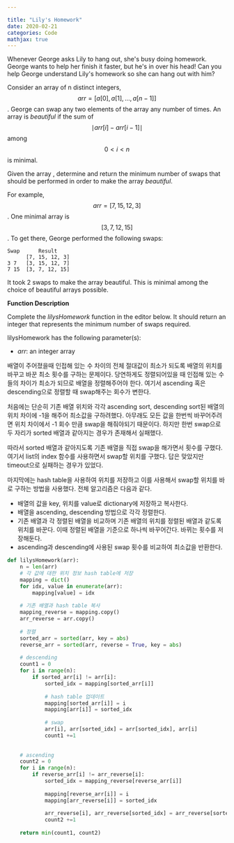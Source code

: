 ```yaml
---

title: "Lily's Homework"
date: 2020-02-21
categories: Code
mathjax: true
---
```


Whenever George asks Lily to hang out, she's busy doing homework. George wants to help her finish it faster, but he's in over his head! Can you help George understand Lily's homework so she can hang out with him?

Consider an array of n distinct integers, $$arr = [a[0], a[1], ..., a[n-1]] $$. George can swap any two elements of the array any number of times. An array is *beautiful* if the sum of $$\mid arr[i]-arr[i-1]\mid$$ among $$ 0 < i < n $$ is minimal.

Given the array , determine and return the minimum number of swaps that should be performed in order to make the array *beautiful*.

For example, $$ arr= [7, 15, 12, 3]$$. One minimal array is $$ [3, 7, 12, 15] $$. To get there, George performed the following swaps:

```
Swap      Result
      [7, 15, 12, 3]
3 7   [3, 15, 12, 7]
7 15  [3, 7, 12, 15]
```

It took 2 swaps to make the array beautiful. This is minimal among the choice of beautiful arrays possible.

**Function Description**

Complete the *lilysHomework* function in the editor below. It should return an integer that represents the minimum number of swaps required.

lilysHomework has the following parameter(s):

- *arr*: an integer array



배열이 주어졌을때 인접해 있는 수 차이의 전체 절대값이 최소가 되도록 배열의 위치를 바꾸고 바꾼 최소 횟수를 구하는 문제이다. 당연하게도 정렬되어있을 때 인접해 있는 수들의 차이가 최소가 되므로 배열을 정렬해주어야 한다. 여기서 ascending 혹은 descending으로 정렬할 때 swap해주는 회수가 변한다.

처음에는 단순히 기존 배열 위치와 각각  ascending sort, descending sort된 배열의 위치 차이에 -1을 해주어 최소값을 구하려했다. 아무래도 모든 값을 한번씩 바꾸어주려면 위치 차이에서 -1 회수 만큼 swap을 해줘야되기 때문이다. 하지만 한번 swap으로 두 자리가 sorted 배열과 같아지는 경우가 존재해서 실패했다.

따라서 sorted 배열과 같아지도록 기존 배열을 직접 swap을 해가면서 횟수를 구했다. 여기서 list의 index 함수를 사용하면서 swap할 위치를 구했다. 답은 맞았지만 timeout으로 실패하는 경우가 있었다.

마지막에는 hash table을 사용하여 위치를 저장하고 이를 사용해서 swap할 위치를 바로 구하는 방법을 사용했다. 전체 알고리즘은 다음과 같다.

- 배열의 값을 key, 위치를 value로 dictionary에 저장하고 복사한다.
- 배열을 ascending, descending 방법으로 각각 정렬한다.
- 기존 배열과 각 정렬된 배열을 비교하며 기존 배열의 위치를 정렬된 배열과 같도록 위치를 바꾼다. 이때 정렬된 배열을 기준으로 하나씩 바꾸어간다. 바뀌는 횟수를 저장해둔다.
- ascending과 descending에 사용된 swap 횟수를 비교하여 최소값을 반환한다.



```python
def lilysHomework(arr):
    n = len(arr)
    # 각 값에 대한 위치 정보 hash table에 저장
    mapping = dict()
    for idx, value in enumerate(arr):
    	mapping[value] = idx
        
    # 기존 배열과 hash table 복사
    mapping_reverse = mapping.copy()
    arr_reverse = arr.copy()
    
    # 정렬
    sorted_arr = sorted(arr, key = abs)
    reverse_arr = sorted(arr, reverse = True, key = abs)
    
    # descending
    count1 = 0
    for i in range(n):
        if sorted_arr[i] != arr[i]:
            sorted_idx = mapping[sorted_arr[i]]
            
            # hash table 업데이트
            mapping[sorted_arr[i]] = i
            mapping[arr[i]] = sorted_idx
            
            # swap
            arr[i], arr[sorted_idx] = arr[sorted_idx], arr[i]
            count1 +=1
            
            
    # ascending
    count2 = 0
	for i in range(n):
        if reverse_arr[i] != arr_reverse[i]:
            sorted_idx = mapping_reverse[reverse_arr[i]]
            
            mapping[reverse_arr[i]] = i
            mapping[arr_reverse[i]] = sorted_idx
            
            arr_reverse[i], arr_reverse[sorted_idx] = arr_reverse[sorted_idx], arr_reverse[i]
            count2 +=1
    
    return min(count1, count2)
```

